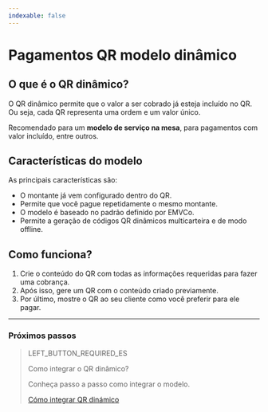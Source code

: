 ```yaml
---
indexable: false  
---
```


# Pagamentos QR modelo dinâmico
	
## O que é o QR dinâmico?

O QR dinâmico permite que o valor a ser cobrado já esteja incluído no QR. Ou seja, cada QR representa uma ordem e um valor único.

Recomendado para um **modelo de serviço na mesa**, para pagamentos com valor incluído, entre outros.

## Características do modelo

As principais características são:
- O montante já vem configurado dentro do QR.
- Permite que você pague repetidamente o mesmo montante.
- O modelo é baseado no padrão definido por EMVCo.
- Permite a geração de códigos QR dinâmicos multicarteira e de modo offline.


## Como funciona?

1. Crie o conteúdo do QR com todas as informações requeridas para fazer uma cobrança.
2. Após isso, gere um QR com o conteúdo criado previamente.
3. Por último, mostre o QR ao seu cliente como você preferir para ele pagar.


---
### Próximos passos


> LEFT_BUTTON_REQUIRED_ES
>
> Como integrar o QR dinâmico?
>
> Conheça passo a passo como integrar o modelo.
>
> [Cómo integrar QR dinámico](https://www.mercadopago[FAKER][URL][DOMAIN]/developers/es/guides/qr-code/qr-dinamic/qr-dinamic-part-b/)
